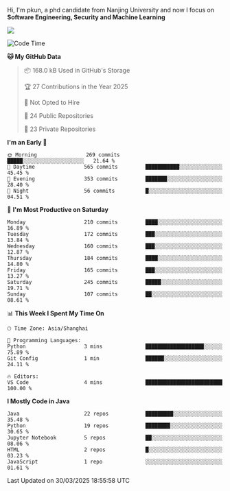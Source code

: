 Hi, I'm pkun, a phd candidate from Nanjing University and now I focus on **Software Engineering, Security and Machine Learning**

<!--![GitHub Snake Light](https://github.com/pppppkun/pppppkun/blob/output/github-snake.svg#gh-light-mode-only)-->
<!--![GitHub Snake dark](https://github.com/pppppkun/pppppkun/blob/output/github-snake-dark.svg#gh-dark-mode-only)-->

![](https://komarev.com/ghpvc/?username=pppppkun)
<!--START_SECTION:waka-->
![Code Time](http://img.shields.io/badge/Code%20Time-2%2C026%20hrs%2035%20mins-blue)

**🐱 My GitHub Data** 

> 📦 168.0 kB Used in GitHub's Storage 
 > 
> 🏆 27 Contributions in the Year 2025
 > 
> 🚫 Not Opted to Hire
 > 
> 📜 24 Public Repositories 
 > 
> 🔑 23 Private Repositories 
 > 
**I'm an Early 🐤** 

```text
🌞 Morning                269 commits         █████░░░░░░░░░░░░░░░░░░░░   21.64 % 
🌆 Daytime                565 commits         ███████████░░░░░░░░░░░░░░   45.45 % 
🌃 Evening                353 commits         ███████░░░░░░░░░░░░░░░░░░   28.40 % 
🌙 Night                  56 commits          █░░░░░░░░░░░░░░░░░░░░░░░░   04.51 % 
```
📅 **I'm Most Productive on Saturday** 

```text
Monday                   210 commits         ████░░░░░░░░░░░░░░░░░░░░░   16.89 % 
Tuesday                  172 commits         ███░░░░░░░░░░░░░░░░░░░░░░   13.84 % 
Wednesday                160 commits         ███░░░░░░░░░░░░░░░░░░░░░░   12.87 % 
Thursday                 184 commits         ████░░░░░░░░░░░░░░░░░░░░░   14.80 % 
Friday                   165 commits         ███░░░░░░░░░░░░░░░░░░░░░░   13.27 % 
Saturday                 245 commits         █████░░░░░░░░░░░░░░░░░░░░   19.71 % 
Sunday                   107 commits         ██░░░░░░░░░░░░░░░░░░░░░░░   08.61 % 
```


📊 **This Week I Spent My Time On** 

```text
🕑︎ Time Zone: Asia/Shanghai

💬 Programming Languages: 
Python                   3 mins              ███████████████████░░░░░░   75.89 % 
Git Config               1 min               ██████░░░░░░░░░░░░░░░░░░░   24.11 % 

🔥 Editors: 
VS Code                  4 mins              █████████████████████████   100.00 % 
```

**I Mostly Code in Java** 

```text
Java                     22 repos            █████████░░░░░░░░░░░░░░░░   35.48 % 
Python                   19 repos            ████████░░░░░░░░░░░░░░░░░   30.65 % 
Jupyter Notebook         5 repos             ██░░░░░░░░░░░░░░░░░░░░░░░   08.06 % 
HTML                     2 repos             █░░░░░░░░░░░░░░░░░░░░░░░░   03.23 % 
JavaScript               1 repo              ░░░░░░░░░░░░░░░░░░░░░░░░░   01.61 % 
```




 Last Updated on 30/03/2025 18:55:58 UTC
<!--END_SECTION:waka-->
